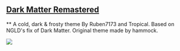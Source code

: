 ## [Dark Matter Remastered](https://betterdiscord.net/ghdl?id=2604)
** A cold, dark & frosty theme
By Ruben7173 and Tropical.
Based on NGLD's fix of Dark Matter.
Original theme made by hammock.

![](https://i.imgur.com/P65iXJC.png)
